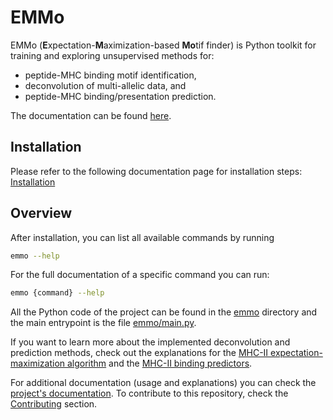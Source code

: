 # EMMo

EMMo (**E**xpectation-**M**aximization-based **Mo**tif finder) is Python toolkit for training and
exploring unsupervised methods for:

- peptide-MHC binding motif identification,
- deconvolution of multi-allelic data, and
- peptide-MHC binding/presentation prediction.

The documentation can be found [here](https://instadeep.gitlab.io/emmo).

## Installation

Please refer to the following documentation page for installation steps:
[Installation](https://instadeep.gitlab.io/emmo/installation.html)

## Overview

After installation, you can list all available commands by running

```bash
emmo --help
```

For the full documentation of a specific command you can run:

```bash
emmo {command} --help
```

All the Python code of the project can be found in the [emmo](emmo) directory and the main
entrypoint is the file [emmo/main.py](emmo/main.py).

If you want to learn more about the implemented deconvolution and prediction methods, check out the
explanations for the
[MHC-II expectation-maximization algorithm](https://instadeep.gitlab.io/emmo/explanations/em_algorithm.html)
and the
[MHC-II binding predictors](https://instadeep.gitlab.io/emmo/explanations/prediction_mhc2.html).

For additional documentation (usage and explanations) you can check the
[project's documentation](https://instadeep.gitlab.io/emmo/). To contribute to this repository,
check the [Contributing](https://instadeep.gitlab.io/emmo/CONTRIBUTING.html) section.
